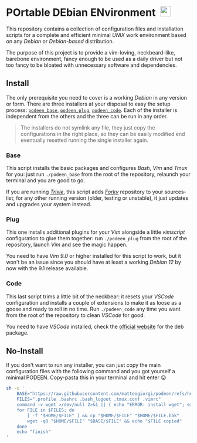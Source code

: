 # POrtable DEbian ENvironment &nbsp;<a href="https://www.debian.org"><img src="https://www.debian.org/logos/officiallogo-nd.svg" style="height: 1em; vertical-align: top;"></a>

This repository contains a collection of configuration files and installation scripts for a complete and efficient minimal *UNIX* work environment based on any *Debian* or *Debian-based* distribution.

The purpose of this project is to provide a vim-loving, neckbeard-like, barebone environment, fancy enough to be used as a daily driver but not too fancy to be bloated with unnecessary software and dependencies.




## Install

The only prerequisite you need to cover is a working *Debian* in any version or form. There are three installers at your disposal to easy the setup process: [`podeen_base`](https://github.com/matteogiorgi/podeen/blob/main/podeen_base), [`podeen_plug`](https://github.com/matteogiorgi/podeen/blob/main/podeen_plug), [`podeen_code`](https://github.com/matteogiorgi/podeen/blob/main/podeen_code). Each of the installer is independent from the others and the three can be run in any order.

> The installers do not symlink any file, they just copy the configurations in the right place, so they can be easily modified end eventually resetted running the single installer again.




### Base

This script installs the basic packages and configures *Bash*, *Vim* and *Tmux* for you: just run `./podeen_base` from the root of the repository, relaunch your terminal and you are good to go.

If you are running [*Trixie*](https://www.debian.org/releases/trixie/), this script adds [*Forky*](https://www.debian.org/releases/forky/) repository to your sources-list; for any other running version (older, testing or unstable), it just updates and upgrades your system instead.




### Plug

This one installs additional plugins for your *Vim* alongside a little *vimscript* configuration to glue them together: run `./podeen_plug` from the root of the repository, launch *Vim* and see the magic happen.

You need to have *Vim 9.0* or higher installed for this script to work, but it won't be an issue since you should have at least a working *Debian 12* by now with the 9.1 release available.




### Code

This last script trims a little bit of the neckbear: it resets your *VSCode* configuration and installs a couple of extensions to make it as loose as a goose and ready to roll in no time. Run `./podeen_code` any time you want from the root of the repository to clean *VSCode* for good.

You need to have *VSCode* installed, check the [official website](https://code.visualstudio.com) for the deb package.




## No-Install

If you don't want to run any installer, you can just copy the main configuration files with the following command and you got yourself a minimal PODEEN. Copy-pasta this in your terminal and hit enter 😜
```sh
sh -c '
    BASE="https://raw.githubusercontent.com/matteogiorgi/podeen/refs/heads/main/base"
    FILES=".profile .bashrc .bash_logout .tmux.conf .vimrc"
    command -v wget >/dev/null 2>&1 || { echo "ERROR: install wget"; exit 1; }
    for FILE in $FILES; do
        [ -f "$HOME/$FILE" ] && cp "$HOME/$FILE" "$HOME/$FILE.bak"
        wget -qO "$HOME/$FILE" "$BASE/$FILE" && echo "$FILE copied"
    done
    echo "finish"
'
```